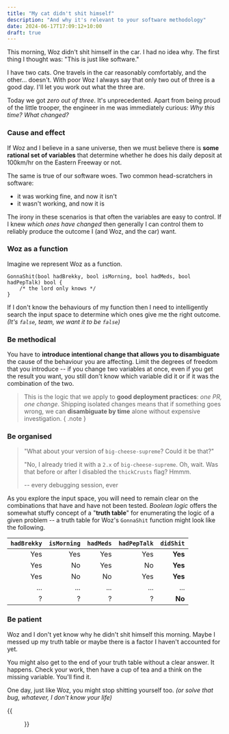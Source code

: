 ```yaml
---
title: "My cat didn't shit himself"
description: "And why it's relevant to your software methodology"
date: 2024-06-17T17:09:12+10:00
draft: true
---
```


This morning, Woz didn't shit himself in the car. I had no idea why. The first thing I thought was: "This is just like software."

I have two cats. One travels in the car reasonably comfortably, and the other... doesn't. With poor Woz I always say that only two out of three is a good day. I'll let you work out what the three are.

Today we got _zero out of three_. It's unprecedented. Apart from being proud of the little trooper, the engineer in me was immediately curious: _Why this time? What changed?_

<!--more-->

### Cause and effect

If Woz and I believe in a sane universe, then we must believe there is **some rational set of variables** that determine whether he does his daily deposit at 100km/hr on the Eastern Freeway or not.

The same is true of our software woes. Two common head-scratchers in software:
- it was working fine, and now it isn't
- it wasn't working, and now it is

The irony in these scenarios is that often the variables are easy to control. If I knew _which ones have changed_ then generally I can control them to reliably produce the outcome I (and Woz, and the car) want.

### Woz as a function

Imagine we represent Woz as a function.

```golang
GonnaShit(bool hadBrekky, bool isMorning, bool hadMeds, bool hadPepTalk) bool {
    /* the lord only knows */
}
```

If I don't know the behaviours of my function then I need to intelligently search the input space to determine which ones give me the right outcome. _(It's `false`, team, we want it to be `false`)_

### Be methodical

You have to **introduce intentional change that allows you to disambiguate** the cause of the behaviour you are affecting. Limit the degrees of freedom that you introduce -- if you change two variables at once, even if you get the result you want, you still don't know which variable did it or if it was the combination of the two.

> This is the logic that we apply to **good deployment practices**: _one PR, one change_. Shipping isolated changes means that if something goes wrong, we can **disambiguate by time** alone without expensive investigation.
{ .note }

### Be organised

> "What about your version of `big-cheese-supreme`? Could it be that?"
> 
> "No, I already tried it with a `2.x` of `big-cheese-supreme`. Oh, wait. Was that before or after I disabled the `thickCrusts` flag? Hmmm.
>
> -- every debugging session, ever

As you explore the input space, you will need to remain clear on the combinations that have and have not been tested. _Boolean logic_ offers the somewhat stuffy concept of a "**truth table**" for enumerating the logic of a given problem -- a truth table for Woz's `GonnaShit` function might look like the following.

| `hadBrekky` | `isMorning` | `hadMeds` | `hadPepTalk` | **`didShit`** |
| ----------: | ----------: | --------: | -----------: | ------------: |
|         Yes |         Yes |       Yes |          Yes |       **Yes** |
|         Yes |         No  |       Yes |          No  |       **Yes** |
|         Yes |         No  |       No  |          Yes |       **Yes** |
|         ... |         ... |       ... |          ... |           ... |
|         ?   |         ?   |       ?   |          ?   |       **No** |

### Be patient

Woz and I don't yet know why he didn't shit himself this morning. Maybe I messed up my truth table or maybe there is a factor I haven't accounted for yet.

You might also get to the end of your truth table without a clear answer. It happens. Check your work, then have a cup of tea and a think on the missing variable. You'll find it.

One day, just like Woz, you might stop shitting yourself too. _(or solve that bug, whatever, I don't know your life)_

{{<figure src="./woz.jpg" title="What a bloody hero" >}}